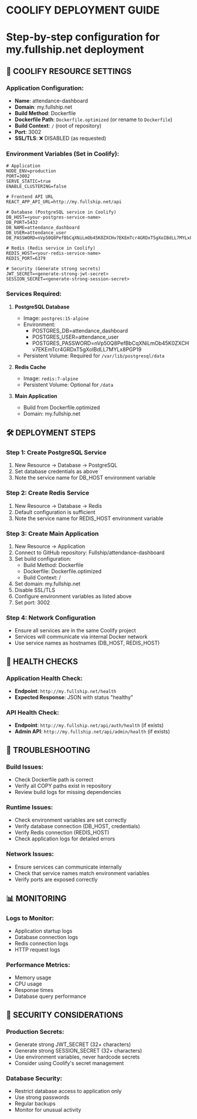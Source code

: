 # COOLIFY DEPLOYMENT GUIDE
# Step-by-step configuration for my.fullship.net deployment

## 🚀 COOLIFY RESOURCE SETTINGS

### Application Configuration:
- **Name**: attendance-dashboard
- **Domain**: my.fullship.net
- **Build Method**: Dockerfile
- **Dockerfile Path**: `Dockerfile.optimized` (or rename to `Dockerfile`)
- **Build Context**: `/` (root of repository)
- **Port**: 3002
- **SSL/TLS**: ❌ DISABLED (as requested)

### Environment Variables (Set in Coolify):
```env
# Application
NODE_ENV=production
PORT=3002
SERVE_STATIC=true
ENABLE_CLUSTERING=false

# Frontend API URL
REACT_APP_API_URL=http://my.fullship.net/api

# Database (PostgreSQL service in Coolify)
DB_HOST=<your-postgres-service-name>
DB_PORT=5432
DB_NAME=attendance_dashboard
DB_USER=attendance_user
DB_PASSWORD=nVp50Q8PefBbCqXNiLmOb45K0ZXCHv7EKEmTcr4GRDxT5gXoIBdLL7MYLx8PGP19

# Redis (Redis service in Coolify)
REDIS_HOST=<your-redis-service-name>
REDIS_PORT=6379

# Security (Generate strong secrets)
JWT_SECRET=<generate-strong-jwt-secret>
SESSION_SECRET=<generate-strong-session-secret>
```

### Services Required:
1. **PostgreSQL Database**
   - Image: `postgres:15-alpine`
   - Environment:
     - POSTGRES_DB=attendance_dashboard
     - POSTGRES_USER=attendance_user
     - POSTGRES_PASSWORD=nVp50Q8PefBbCqXNiLmOb45K0ZXCHv7EKEmTcr4GRDxT5gXoIBdLL7MYLx8PGP19
   - Persistent Volume: Required for `/var/lib/postgresql/data`

2. **Redis Cache**
   - Image: `redis:7-alpine`
   - Persistent Volume: Optional for `/data`

3. **Main Application**
   - Build from Dockerfile.optimized
   - Domain: my.fullship.net

## 🛠️ DEPLOYMENT STEPS

### Step 1: Create PostgreSQL Service
1. New Resource → Database → PostgreSQL
2. Set database credentials as above
3. Note the service name for DB_HOST environment variable

### Step 2: Create Redis Service  
1. New Resource → Database → Redis
2. Default configuration is sufficient
3. Note the service name for REDIS_HOST environment variable

### Step 3: Create Main Application
1. New Resource → Application
2. Connect to GitHub repository: Fullship/attendance-dashboard
3. Set build configuration:
   - Build Method: Dockerfile
   - Dockerfile: Dockerfile.optimized
   - Build Context: /
4. Set domain: my.fullship.net
5. Disable SSL/TLS
6. Configure environment variables as listed above
7. Set port: 3002

### Step 4: Network Configuration
- Ensure all services are in the same Coolify project
- Services will communicate via internal Docker network
- Use service names as hostnames (DB_HOST, REDIS_HOST)

## 🧪 HEALTH CHECKS

### Application Health Check:
- **Endpoint**: `http://my.fullship.net/health`
- **Expected Response**: JSON with status "healthy"

### API Health Check:
- **Endpoint**: `http://my.fullship.net/api/auth/health` (if exists)
- **Admin API**: `http://my.fullship.net/api/admin/health` (if exists)

## 🔧 TROUBLESHOOTING

### Build Issues:
- Check Dockerfile path is correct
- Verify all COPY paths exist in repository
- Review build logs for missing dependencies

### Runtime Issues:
- Check environment variables are set correctly
- Verify database connection (DB_HOST, credentials)
- Verify Redis connection (REDIS_HOST)
- Check application logs for detailed errors

### Network Issues:
- Ensure services can communicate internally
- Check that service names match environment variables
- Verify ports are exposed correctly

## 📊 MONITORING

### Logs to Monitor:
- Application startup logs
- Database connection logs  
- Redis connection logs
- HTTP request logs

### Performance Metrics:
- Memory usage
- CPU usage
- Response times
- Database query performance

## 🔐 SECURITY CONSIDERATIONS

### Production Secrets:
- Generate strong JWT_SECRET (32+ characters)
- Generate strong SESSION_SECRET (32+ characters)  
- Use environment variables, never hardcode secrets
- Consider using Coolify's secret management

### Database Security:
- Restrict database access to application only
- Use strong passwords
- Regular backups
- Monitor for unusual activity
